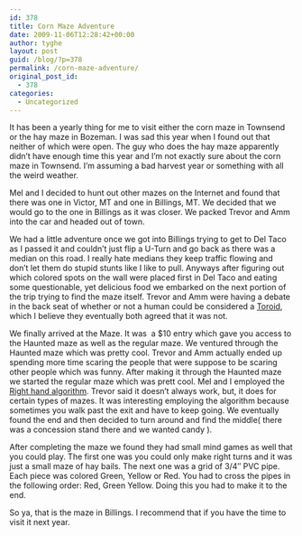 ```yaml
---
id: 378
title: Corn Maze Adventure
date: 2009-11-06T12:28:42+00:00
author: tyghe
layout: post
guid: /blog/?p=378
permalink: /corn-maze-adventure/
original_post_id:
  - 378
categories:
  - Uncategorized
---
```

It has been a yearly thing for me to visit either the corn maze in Townsend or the hay maze in Bozeman. I was sad this year when I found out that neither of which were open. The guy who does the hay maze apparently didn&#8217;t have enough time this year and I&#8217;m not exactly sure about the corn maze in Townsend. I&#8217;m assuming a bad harvest year or something with all the weird weather.

Mel and I decided to hunt out other mazes on the Internet and found that there was one in Victor, MT and one in Billings, MT. We decided that we would go to the one in Billings as it was closer. We packed Trevor and Amm into the car and headed out of town.

We had a little adventure once we got into Billings trying to get to Del Taco as I passed it and couldn&#8217;t just flip a U-Turn and go back as there was a median on this road. I really hate medians they keep traffic flowing and don&#8217;t let them do stupid stunts like I like to pull. Anyways after figuring out which colored spots on the wall were placed first in Del Taco and eating some questionable, yet delicious food we embarked on the next portion of the trip trying to find the maze itself. Trevor and Amm were having a debate in the back seat of whether or not a human could be considered a [Toroid](http://en.wikipedia.org/wiki/Toroid), which I believe they eventually both agreed that it was not.

We finally arrived at the Maze. It was  a $10 entry which gave you access to the Haunted maze as well as the regular maze. We ventured through the Haunted maze which was pretty cool. Trevor and Amm actually ended up spending more time scaring the people that were suppose to be scaring other people which was funny. After making it through the Haunted maze we started the regular maze which was prett cool. Mel and I employed the [Right hand algorithm](http://en.wikipedia.org/wiki/Maze_solving_algorithm#Wall_follower). Trevor said it doesn&#8217;t always work, but, it does for certain types of mazes. It was interesting employing the algorithm because sometimes you walk past the exit and have to keep going. We eventually found the end and then decided to turn around and find the middle( there was a concession stand there and we wanted candy ).

After completing the maze we found they had small mind games as well that you could play. The first one was you could only make right turns and it was just a small maze of hay bails. The next one was a grid of 3/4&#8243; PVC pipe. Each piece was colored Green, Yellow or Red. You had to cross the pipes in the following order: Red, Green Yellow. Doing this you had to make it to the end.

So ya, that is the maze in Billings. I recommend that if you have the time to visit it next year.
